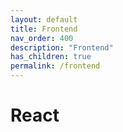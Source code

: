 ```yaml
---
layout: default
title: Frontend
nav_order: 400
description: "Frontend"
has_children: true
permalink: /frontend
---
```


# React
